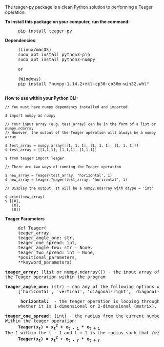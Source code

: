 The teager-py package is a clean Python solution to performing a Teager operation.

<b>To install this package on your computer, run the command:</b><br> 
<pre>
     pip install teager-py
</pre>

<b>Dependencies: </b><br>
<pre>
     (Linux/macOS)
     sudo apt install python3-pip
     sudo apt install python3-numpy
     
     or 
     
     (Windows)
     pip install "numpy‑1.14.2+mkl‑cp36‑cp36m‑win32.whl"
     
</pre>
  
 <b> How to use within your Python CLI: </b>
    
    // You must have numpy dependency installed and imported
    
    $ import numpy as numpy
    
    // Your input array (e.g. test_array) can be in the form of a list or numpy.ndarray
    // However, the output of the Teager operation will always be a numpy array
    
    $ test_array = numpy.array([[1, 1, 1], [1, 1, 1], [1, 1, 1]])
    $ test_array = [[1,1,1], [1,1,1], [1,1,1]]
    
    $ from teager import Teager
    
    // There are two ways of running the Teager operation
    
    $ new_array = Teager(test_array, 'horizontal', 1)
    $ new_array = teager.Teager(test_array, 'horizontal', 1)
    
    // Display the output. It will be a numpy.ndarray with dtype = 'int'
    
    $ print(new_array)
    $ [[0], 
       [0], 
       [0]]
       
<b>Teager Parameters</b>
<pre>
     def Teager(
     teager_array, 
     teager_angle_one: str, 
     teager_one_spread: int, 
     teager_angle_two: str = None, 
     teager_two_spread: int = None, 
     *positional_parameters, 
     **keyword_parameters)
     
<b>teager_array:</b> (list or numpy.ndarray()) - the input array of which will be manipulated by 
the Teager operation within the program

<b>teager_angle_one:</b> (str) - can any of the following options within the list:
     ['horizontal', 'vertical', 'diagonal-right', 'diagonal-left']
     
     <b> horizontal: </b> - the teager operation is looping through a row of the array, 
     whether it is 1-dimensional or 2-dimensional (matrix).
     
<b>teager_one_spread:</b> (int) - the radius from the current number in a loop. 
Within the teager operation: 
     <b>Teager(x<sub>t</sub>) = x<sub>t</sub><sup>2</sup> + x<sub>t - 1</sub> * x<sub>t + 1</sub></b>
The 1 within the t - 1 and t + 1 is the radius such that <em>(with r being the radius)</em>:
     <b>Teager(x<sub>t</sub>) = x<sub>t</sub><sup>2</sup> + x<sub>t - r</sub> * x<sub>t + r</sub></b>

</pre>

    
